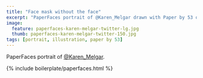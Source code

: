```yaml
---
title: "Face mask without the face"
excerpt: "PaperFaces portrait of @Karen_Melgar drawn with Paper by 53 on an iPad."
image: 
  feature: paperfaces-karen-melgar-twitter-lg.jpg
  thumb: paperfaces-karen-melgar-twitter-150.jpg
tags: [portrait, illustration, paper by 53]
---
```


PaperFaces portrait of [@Karen_Melgar](http://twitter.com/Karen_Melgar).

{% include boilerplate/paperfaces.html %}